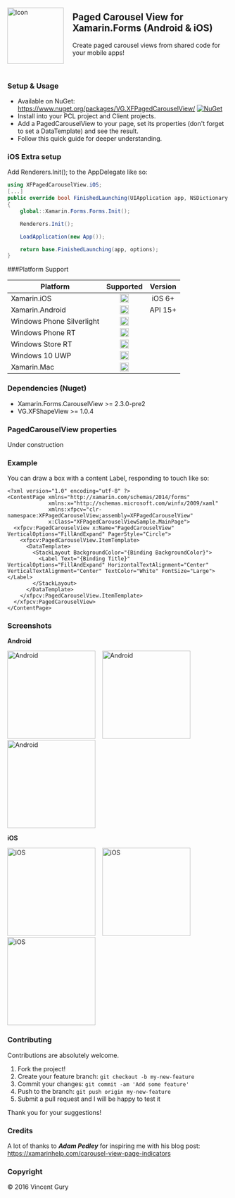 <img alt="Icon" src="https://raw.githubusercontent.com/vincentgury/XFPagedCarouselView/master/art/icon.png" height="128" align="left" style="margin:20px 20px 20px 0" />

## Paged Carousel View for Xamarin.Forms (Android & iOS)

Create paged carousel views from shared code for your mobile apps!
<br/><br/><br/>
### Setup & Usage
* Available on NuGet: https://www.nuget.org/packages/VG.XFPagedCarouselView/ [![NuGet](https://img.shields.io/nuget/v/VG.XFPagedCarouselView.svg?label=NuGet)](https://www.nuget.org/packages/VG.XFPagedCarouselView/)
* Install into your PCL project and Client projects.
* Add a PagedCarouselView to your page, set its properties (don't forget to set a DataTemplate) and see the result.
* Follow this quick guide for deeper understanding.


### iOS Extra setup

Add Renderers.Init(); to the AppDelegate like so:

```csharp
using XFPagedCarouselView.iOS;
[...]
public override bool FinishedLaunching(UIApplication app, NSDictionary options)
{
    global::Xamarin.Forms.Forms.Init();

    Renderers.Init();

    LoadApplication(new App());

    return base.FinishedLaunching(app, options);
}
```

###Platform Support

|Platform|Supported|Version|
| ------ | :-------: | :-----: |
|Xamarin.iOS|<img alt="Yes" src="https://raw.githubusercontent.com/vincentgury/Resources/master/images/ok.png" width="20">|iOS 6+|
|Xamarin.Android|<img alt="Yes" src="https://raw.githubusercontent.com/vincentgury/Resources/master/images/ok.png" width="20">|API 15+|
|Windows Phone Silverlight|<img alt="No" src="https://raw.githubusercontent.com/vincentgury/Resources/master/images/ko.png" width="20">||
|Windows Phone RT|<img alt="No" src="https://raw.githubusercontent.com/vincentgury/Resources/master/images/ko.png" width="20">||
|Windows Store RT|<img alt="No" src="https://raw.githubusercontent.com/vincentgury/Resources/master/images/ko.png" width="20">||
|Windows 10 UWP|<img alt="No" src="https://raw.githubusercontent.com/vincentgury/Resources/master/images/ko.png" width="20">||
|Xamarin.Mac|<img alt="No" src="https://raw.githubusercontent.com/vincentgury/Resources/master/images/ko.png" width="20">||

### Dependencies (Nuget)

* Xamarin.Forms.CarouselView >= 2.3.0-pre2
* VG.XFShapeView >= 1.0.4

### PagedCarouselView properties

Under construction

### Example
You can draw a box with a content Label, responding to touch like so:

```xaml
<?xml version="1.0" encoding="utf-8" ?>
<ContentPage xmlns="http://xamarin.com/schemas/2014/forms"
             xmlns:x="http://schemas.microsoft.com/winfx/2009/xaml"
             xmlns:xfpcv="clr-namespace:XFPagedCarouselView;assembly=XFPagedCarouselView"
             x:Class="XFPagedCarouselViewSample.MainPage">
  <xfpcv:PagedCarouselView x:Name="PagedCarouselView" VerticalOptions="FillAndExpand" PagerStyle="Circle">
    <xfpcv:PagedCarouselView.ItemTemplate>
      <DataTemplate>
        <StackLayout BackgroundColor="{Binding BackgroundColor}">
          <Label Text="{Binding Title}" VerticalOptions="FillAndExpand" HorizontalTextAlignment="Center" VerticalTextAlignment="Center" TextColor="White" FontSize="Large"></Label>
        </StackLayout>
      </DataTemplate>
    </xfpcv:PagedCarouselView.ItemTemplate>
  </xfpcv:PagedCarouselView>
</ContentPage>
```

### Screenshots
**Android**


<img alt="Android" src="https://raw.githubusercontent.com/vincentgury/XFPagedCarouselView/master/art/screenshots/screenshot-android-1.png" width="200" />
&nbsp;&nbsp;
<img alt="Android" src="https://raw.githubusercontent.com/vincentgury/XFPagedCarouselView/master/art/screenshots/screenshot-android-2.png" width="200" />
&nbsp;&nbsp;
<img alt="Android" src="https://raw.githubusercontent.com/vincentgury/XFPagedCarouselView/master/art/screenshots/screenshot-android-3.png" width="200" />

**iOS**


<img alt="iOS" src="https://raw.githubusercontent.com/vincentgury/XFPagedCarouselView/master/art/screenshots/screenshot-ios-1.png" width="200" />
&nbsp;&nbsp;
<img alt="iOS" src="https://raw.githubusercontent.com/vincentgury/XFPagedCarouselView/master/art/screenshots/screenshot-ios-2.png" width="200" />
&nbsp;&nbsp;
<img alt="iOS" src="https://raw.githubusercontent.com/vincentgury/XFPagedCarouselView/master/art/screenshots/screenshot-ios-3.png" width="200" />

### Contributing

Contributions are absolutely welcome. 

1. Fork the project!
2. Create your feature branch: `git checkout -b my-new-feature`
3. Commit your changes: `git commit -am 'Add some feature'`
4. Push to the branch: `git push origin my-new-feature`
5. Submit a pull request and I will be happy to test it

Thank you for your suggestions!

### Credits

A lot of thanks to ***Adam Pedley*** for inspiring me with his blog post: https://xamarinhelp.com/carousel-view-page-indicators

### Copyright

&copy; 2016 Vincent Gury
